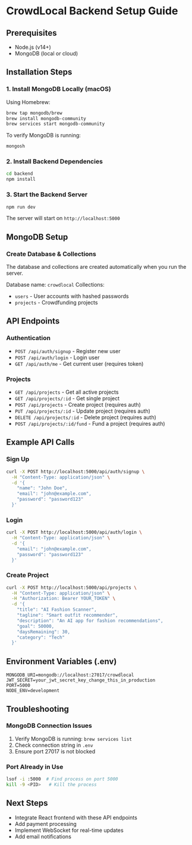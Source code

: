 # CrowdLocal Backend Setup Guide

## Prerequisites
- Node.js (v14+)
- MongoDB (local or cloud)

## Installation Steps

### 1. Install MongoDB Locally (macOS)
Using Homebrew:
```bash
brew tap mongodb/brew
brew install mongodb-community
brew services start mongodb-community
```

To verify MongoDB is running:
```bash
mongosh
```

### 2. Install Backend Dependencies
```bash
cd backend
npm install
```

### 3. Start the Backend Server
```bash
npm run dev
```

The server will start on `http://localhost:5000`

## MongoDB Setup

### Create Database & Collections
The database and collections are created automatically when you run the server.

Database name: `crowdlocal`
Collections:
- `users` - User accounts with hashed passwords
- `projects` - Crowdfunding projects

## API Endpoints

### Authentication
- `POST /api/auth/signup` - Register new user
- `POST /api/auth/login` - Login user
- `GET /api/auth/me` - Get current user (requires token)

### Projects
- `GET /api/projects` - Get all active projects
- `GET /api/projects/:id` - Get single project
- `POST /api/projects` - Create project (requires auth)
- `PUT /api/projects/:id` - Update project (requires auth)
- `DELETE /api/projects/:id` - Delete project (requires auth)
- `POST /api/projects/:id/fund` - Fund a project (requires auth)

## Example API Calls

### Sign Up
```bash
curl -X POST http://localhost:5000/api/auth/signup \
  -H "Content-Type: application/json" \
  -d '{
    "name": "John Doe",
    "email": "john@example.com",
    "password": "password123"
  }'
```

### Login
```bash
curl -X POST http://localhost:5000/api/auth/login \
  -H "Content-Type: application/json" \
  -d '{
    "email": "john@example.com",
    "password": "password123"
  }'
```

### Create Project
```bash
curl -X POST http://localhost:5000/api/projects \
  -H "Content-Type: application/json" \
  -H "Authorization: Bearer YOUR_TOKEN" \
  -d '{
    "title": "AI Fashion Scanner",
    "tagline": "Smart outfit recommender",
    "description": "An AI app for fashion recommendations",
    "goal": 50000,
    "daysRemaining": 30,
    "category": "Tech"
  }'
```

## Environment Variables (.env)
```
MONGODB_URI=mongodb://localhost:27017/crowdlocal
JWT_SECRET=your_jwt_secret_key_change_this_in_production
PORT=5000
NODE_ENV=development
```

## Troubleshooting

### MongoDB Connection Issues
1. Verify MongoDB is running: `brew services list`
2. Check connection string in `.env`
3. Ensure port 27017 is not blocked

### Port Already in Use
```bash
lsof -i :5000  # Find process on port 5000
kill -9 <PID>   # Kill the process
```

## Next Steps
- Integrate React frontend with these API endpoints
- Add payment processing
- Implement WebSocket for real-time updates
- Add email notifications

